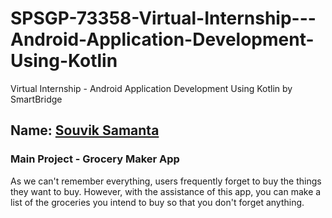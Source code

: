 # SPSGP-73358-Virtual-Internship---Android-Application-Development-Using-Kotlin
Virtual Internship - Android Application Development Using Kotlin by SmartBridge
## Name: [Souvik Samanta](https://github.com/souviksamanta007)

### Main Project - Grocery Maker App
As we can't remember everything, users frequently forget to buy the things they want to buy. However, with the assistance of this app, you can make a list of the groceries you intend to buy so that you don't forget anything.
